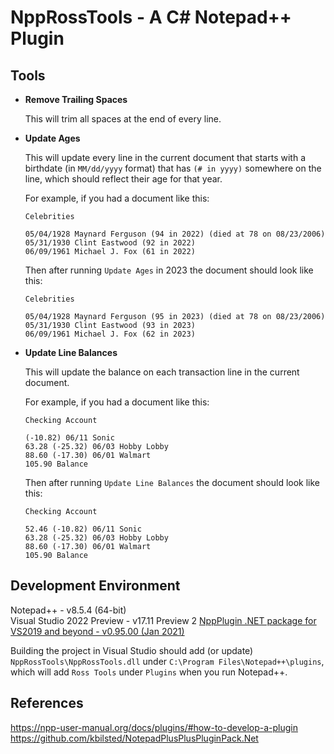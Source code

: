 # NppRossTools - A C# Notepad++ Plugin

## Tools

- **Remove Trailing Spaces**

  This will trim all spaces at the end of every line.

- **Update Ages**

  This will update every line in the current document that starts with a birthdate (in `MM/dd/yyyy` format) that has `(# in yyyy)` somewhere on the line, which should reflect their age for that year.
  
  For example, if you had a document like this:
  
  ```
  Celebrities
  
  05/04/1928 Maynard Ferguson (94 in 2022) (died at 78 on 08/23/2006)
  05/31/1930 Clint Eastwood (92 in 2022)
  06/09/1961 Michael J. Fox (61 in 2022)
  ```
  
  Then after running `Update Ages` in 2023 the document should look like this:
  
  ```
  Celebrities
  
  05/04/1928 Maynard Ferguson (95 in 2023) (died at 78 on 08/23/2006)
  05/31/1930 Clint Eastwood (93 in 2023)
  06/09/1961 Michael J. Fox (62 in 2023)
  ```
  
- **Update Line Balances**

  This will update the balance on each transaction line in the current document.
  
  For example, if you had a document like this:
  
  ```
  Checking Account
  
  (-10.82) 06/11 Sonic
  63.28 (-25.32) 06/03 Hobby Lobby
  88.60 (-17.30) 06/01 Walmart
  105.90 Balance
  ```
  
  Then after running `Update Line Balances` the document should look like this:
  
  ```
  Checking Account
  
  52.46 (-10.82) 06/11 Sonic
  63.28 (-25.32) 06/03 Hobby Lobby
  88.60 (-17.30) 06/01 Walmart
  105.90 Balance
  ```
  
## Development Environment

  Notepad++ - v8.5.4 (64-bit)  
  Visual Studio 2022 Preview - v17.11 Preview 2
  [NppPlugin .NET package for VS2019 and beyond - v0.95.00 (Jan 2021)](https://github.com/kbilsted/NotepadPlusPlusPluginPack.Net/releases/download/0.95.00/NppPlugin0.95.00.zip)  

  Building the project in Visual Studio should add (or update) `NppRossTools\NppRossTools.dll` under `C:\Program Files\Notepad++\plugins`, which will add `Ross Tools` under `Plugins` when you run Notepad++.  

## References

  https://npp-user-manual.org/docs/plugins/#how-to-develop-a-plugin  
  https://github.com/kbilsted/NotepadPlusPlusPluginPack.Net  
